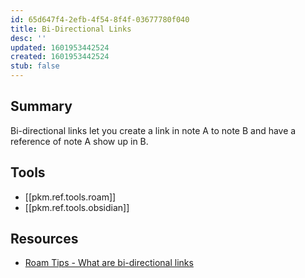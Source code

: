 ```yaml
---
id: 65d647f4-2efb-4f54-8f4f-03677780f040
title: Bi-Directional Links
desc: ''
updated: 1601953442524
created: 1601953442524
stub: false
---
```


## Summary

Bi-directional links let you create a link in note A to note B and have a reference of note A show up in B.

## Tools
- [[pkm.ref.tools.roam]]
- [[pkm.ref.tools.obsidian]]


## Resources

- [Roam Tips - What are bi-directional links](https://www.roamtips.com/home/what-are-bi-directional-links-and-tags-in-roam-research#:~:text=Bi%2Ddirectional%20links%20are%20created,K%20(Ctrl%2DK).)

